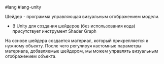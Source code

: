 #lang #lang-unity 

Шейдер - программа управляющая визуальным отображением модели.

- В Unity для создания шейдеров (без использования кода) присутствует инструмент Shader Graph 

На основе шейдера создается материал, который прикрепляется к нужному объекту. После чего регулируя кастомные параметры материала, добавляемые шейдером, мы можем управлять визуальным отображением объекта.
